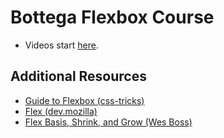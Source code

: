 # Bottega Flexbox Course

- Videos start [here](https://bottega.devcamp.com/full-stack-development-javascript-python/guide/how-to-align-content-vertically-horizontally-page-flexbox).

## Additional Resources

- [Guide to Flexbox (css-tricks)](https://css-tricks.com/snippets/css/a-guide-to-flexbox/)
- [Flex (dev.mozilla)](https://developer.mozilla.org/en-US/docs/Web/CSS/flex)
- [Flex Basis, Shrink, and Grow (Wes Boss)](https://www.youtube.com/watch?v=CFgeJq4l1YM&t=3s)
  
